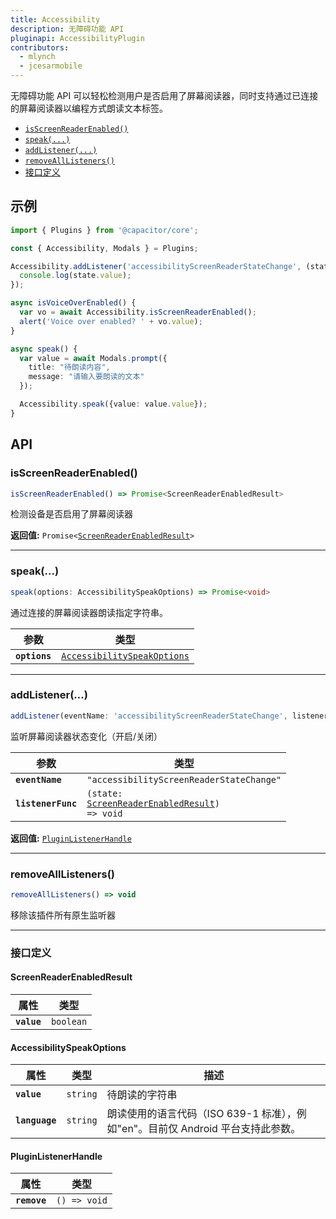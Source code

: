 ```yaml
---
title: Accessibility
description: 无障碍功能 API
pluginapi: AccessibilityPlugin
contributors:
  - mlynch
  - jcesarmobile
---
```


<plugin-platforms platforms="pwa,ios,android"></plugin-platforms>

无障碍功能 API 可以轻松检测用户是否启用了屏幕阅读器，同时支持通过已连接的屏幕阅读器以编程方式朗读文本标签。

- [`isScreenReaderEnabled()`](#isscreenreaderenabled)
- [`speak(...)`](#speak)
- [`addListener(...)`](#addlistener)
- [`removeAllListeners()`](#removealllisteners)
- [接口定义](#interfaces)

## 示例

```typescript
import { Plugins } from '@capacitor/core';

const { Accessibility, Modals } = Plugins;

Accessibility.addListener('accessibilityScreenReaderStateChange', (state) => {
  console.log(state.value);
});

async isVoiceOverEnabled() {
  var vo = await Accessibility.isScreenReaderEnabled();
  alert('Voice over enabled? ' + vo.value);
}

async speak() {
  var value = await Modals.prompt({
    title: "待朗读内容",
    message: "请输入要朗读的文本"
  });

  Accessibility.speak({value: value.value});
}
```

## API

### isScreenReaderEnabled()

```typescript
isScreenReaderEnabled() => Promise<ScreenReaderEnabledResult>
```

检测设备是否启用了屏幕阅读器

**返回值:** <code>Promise&lt;<a href="#screenreaderenabledresult">ScreenReaderEnabledResult</a>&gt;</code>

---

### speak(...)

```typescript
speak(options: AccessibilitySpeakOptions) => Promise<void>
```

通过连接的屏幕阅读器朗读指定字符串。

| 参数         | 类型                                                                            |
| ------------ | ------------------------------------------------------------------------------- |
| **`options`** | <code><a href="#accessibilityspeakoptions">AccessibilitySpeakOptions</a></code> |

---

### addListener(...)

```typescript
addListener(eventName: 'accessibilityScreenReaderStateChange', listenerFunc: ScreenReaderStateChangeCallback) => PluginListenerHandle
```

监听屏幕阅读器状态变化（开启/关闭）

| 参数              | 类型                                                                                                |
| ----------------- | --------------------------------------------------------------------------------------------------- |
| **`eventName`**    | <code>"accessibilityScreenReaderStateChange"</code>                                                 |
| **`listenerFunc`** | <code>(state: <a href="#screenreaderenabledresult">ScreenReaderEnabledResult</a>) =&gt; void</code> |

**返回值:** <code><a href="#pluginlistenerhandle">PluginListenerHandle</a></code>

---

### removeAllListeners()

```typescript
removeAllListeners() => void
```

移除该插件所有原生监听器

---

### 接口定义

#### ScreenReaderEnabledResult

| 属性        | 类型                 |
| ----------- | -------------------- |
| **`value`** | <code>boolean</code> |

#### AccessibilitySpeakOptions

| 属性           | 类型                | 描述                                                                                                                                                             |
| -------------- | ------------------- | ----------------------------------------------------------------------------------------------------------------------------------------------------------------------- |
| **`value`**    | <code>string</code> | 待朗读的字符串                                                                                                                                                     |
| **`language`** | <code>string</code> | 朗读使用的语言代码（ISO 639-1 标准），例如"en"。目前仅 Android 平台支持此参数。 |

#### PluginListenerHandle

| 属性         | 类型                       |
| ------------ | -------------------------- |
| **`remove`** | <code>() =&gt; void</code> |